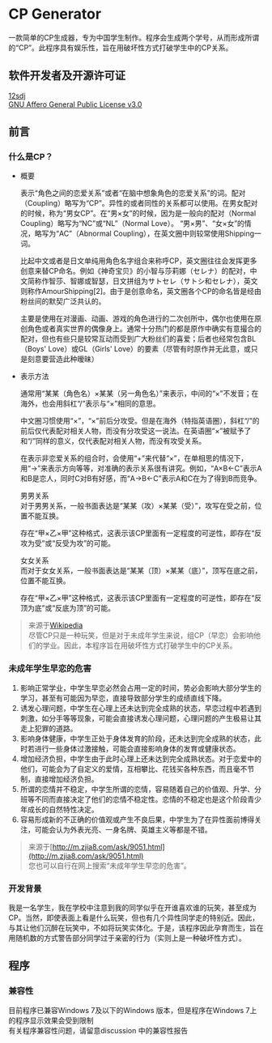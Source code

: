 # CP Generator
一款简单的CP生成器，专为中国学生制作。程序会生成两个学号，从而形成所谓的“CP”。此程序具有娱乐性，旨在用破坏性方式打破学生中的CP关系。
## 软件开发者及开源许可证
[12sdj](https://github.com/12sdj)  
[GNU Affero General Public License v3.0](https://www.gnu.org/licenses/agpl-3.0.en.html)
## 前言
### 什么是CP？
* 概要  

  表示“角色之间的恋爱关系”或者“在脑中想象角色的恋爱关系”的词。配对（Coupling）略写为“CP”。异性的或者同性的关系都可以使用。在男女配对的时候，称为“男女CP”。在“男×女”的时候，因为是一般向的配对（Normal Coupling）略写为“NC”或“NL”（Normal Love）。 “男×男”、“女×女”的情况，略写为“AC”（Abnormal Coupling），在英文圈中则较常使用Shipping一词。  

  比起中文或者是日文单纯用角色名字组合来称呼CP，英文圈往往会发挥更多创意来替CP命名。例如《神奇宝贝》的小智与莎莉娜（セレナ）的配对，中文简称作智莎、智娜或智瑟，日文拼组为サトセレ（サトシ和セレナ），英文则称作AmourShipping[2]。由于是创意命名，英文圈各个CP的命名皆是经由粉丝间的默契广泛共认的。  

  主要是使用在对漫画、动画、游戏的角色进行的二次创所中，偶尔也使用在原创角色或者真实世界的偶像身上。通常十分热门的都是原作中确实有意撮合的配对，但也有些只是较常互动而受到广大粉丝们的喜爱；后者也经常包含BL（Boys' Love）或GL（Girls' Love）的要素（尽管有时原作并无此意，或只是刻意要营造此种暧昧）  

* 表示方法   

  通常用“某某（角色名）×某某（另一角色名）”来表示，中间的“×”不发音；在海外，也会用斜杠“/”表示与“×”相同的意思。  

  中文圈习惯使用“×”，“×”前后分攻受。但是在海外（特指英语圈），斜杠“/”的前后仅代表配对相关人物，而没有分攻受这一说法。在英语圈“×”被赋予了和“/”同样的意义，仅代表配对相关人物，而没有攻受关系。  

  在表示非恋爱关系的组合时，会使用“+”来代替“×”，在单相思的情况下，用“→”来表示方向等等，对准确的表示关系很有讲究。例如，“A×B←C”表示A和B是恋人，同时C对B有好感，而“A→B←C”表示A和C在为了得到B而竞争。  

  男男关系  
  对于男男关系，一般书面表达是“某某（攻）×某某（受）”，攻写在受之前，位置不能互换。  

  存在“甲×乙×甲”这种格式，这表示该CP里面有一定程度的可逆性，即存在“反攻为受”或“反受为攻”的可能。  

  女女关系  
  而对于女女关系，一般书面表达是“某某（顶）×某某（底）”，顶写在底之前，位置不能互换。  

  存在“甲×乙×甲”这种格式，这表示该CP里面有一定程度的可逆性，即存在“反顶为底”或“反底为顶”的可能。  
> 来源于[Wikipedia](https://zh.wikipedia.org/zh-hans/%E9%85%8D%E5%B0%8D_(%E5%90%8C%E4%BA%BA))  
> 尽管CP只是一种玩笑，但是对于未成年学生来说，组CP（早恋）会影响他们的学业。因此，本程序旨在用破坏性方式打破学生中的CP关系。  
### 未成年学生早恋的危害
  1. 影响正常学业，中学生早恋必然会占用一定的时间，势必会影响大部分学生的学习，甚至有可能因为早恋，直接导致部分学生的成绩直线下降。
  2. 诱发心理问题，中学生在心理上还未达到完全成熟的状态，早恋过程中若遇到刺激，如分手等等现象，可能会直接诱发心理问题，心理问题的产生极易让其走上犯罪的道路。
  3. 影响身体健康，中学生正处于身体发育的阶段，还未达到完全成熟的状态，此时若进行一些身体过激接触，可能会直接影响身体的发育或健康状态。
  4. 增加经济负担，中学生由于此时心理上还未达到完全成熟状态。对于恋爱中的他们，可能会为了自定义的爱情，互相攀比、花钱买各种东西，而且毫不节制，直接增加经济负担。
  5. 所谓的恋情并不稳定，中学生所谓的恋情，容易随着自己的价值观、升学、分班等不同而直接决定了他们的恋情不稳定性。恋情的不稳定也是这个阶段青少年成长的自然特性决定。
  6. 容易形成新的不正确的价值观或产生不良后果，中学生为了在异性面前博得关注，可能会认为外表光亮、一身名牌、英雄主义等都是不错。
> 来源于[http://m.zjia8.com/ask/9051.html](http://m.zjia8.com/ask/9051.html)  
> 您也可以自行在网上搜索“未成年学生早恋的危害”。  
### 开发背景   
我是一名学生，我在学校中注意到我的同学似乎在开谁喜欢谁的玩笑，甚至成为CP。当然，即使表面上看是什么玩笑，但也有几个异性同学走的特别近。因此，与其让他们沉醉在玩笑中，不如将玩笑实体化。于是，该程序因此孕育而生，旨在用随机数的方式警告部分同学过于亲密的行为（实则上是一种破坏性方式）。  
## 程序    
### 兼容性   
目前程序已兼容Windows 7及以下的Windows 版本，但是程序在Windows 7上的程序显示效果会受到限制  
有关程序兼容性问题，请留意discussion 中的兼容性报告   
